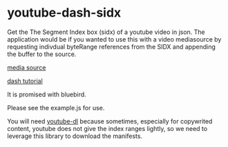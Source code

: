 # youtube-dash-sidx
Get the The Segment Index box (sidx) of a youtube video in json.
The application would be if you wanted to use this with a video mediasource by requesting indivdual byteRange references from the SIDX and appending the buffer to the source.

[media source](https://developer.mozilla.org/en-US/docs/Web/API/MediaSource)

[dash tutorial](https://msdn.microsoft.com/en-us/library/dn551368(v=vs.85).aspx)

It is promised with bluebird.

Please see the example.js for use.

You will need [youtube-dl](https://github.com/rg3/youtube-dl/blob/master/README.md#readme) because sometimes, especially for copywrited content, youtube does not give the index ranges lightly, so we need to leverage this library to download the manifests.

